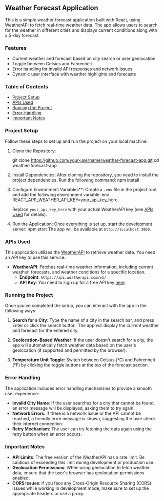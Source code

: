 ## Weather Forecast Application

This is a simple weather forecast application built with React, using WeatherAPI to fetch real-time weather data. The app allows users to search for the weather in different cities and displays current conditions along with a 5-day forecast.

### Features
- Current weather and forecast based on city search or user geolocation
- Toggle between Celsius and Fahrenheit
- Error handling for invalid API responses and network issues
- Dynamic user interface with weather highlights and forecasts


### Table of Contents
- [Project Setup](#project-setup)
- [APIs Used](#apis-used)
- [Running the Project](#running-the-project)
- [Error Handling](#error-handling)
- [Important Notes](#important-notes)


### Project Setup

Follow these steps to set up and run the project on your local machine:

1. Clone the Repository:
  
   git clone https://github.com/your-username/weather-forecast-app.git
   cd weather-forecast-app
   

2. Install Dependencies:
   After cloning the repository, you need to install the project dependencies. Run the following command:
   npm install

3. Configure Environment Variables**:
   Create a `.env` file in the project root and add the following environment variable:
   env
   REACT_APP_WEATHER_API_KEY=your_api_key_here

   Replace `your_api_key_here` with your actual WeatherAPI key (see [APIs Used](#apis-used) for details).

4. Run the Application:
   Once everything is set up, start the development server:
   npm start
   The app will be available at `http://localhost:3000`.


### APIs Used

This application utilizes the [WeatherAPI](https://www.weatherapi.com/) to retrieve weather data. You need an API key to use this service.

- **WeatherAPI**: Fetches real-time weather information, including current weather, forecasts, and weather conditions for a specific location.
   - **Endpoint**: `https://api.weatherapi.com/v1/`
   - **API Key**: You need to sign up for a free API key [here](https://www.weatherapi.com/signup.aspx).



### Running the Project

Once you've completed the setup, you can interact with the app in the following ways:

1. **Search for a City**: Type the name of a city in the search bar, and press Enter or click the search button. The app will display the current weather and forecast for the entered city.

2. **Geolocation-Based Weather**: If the user doesn't search for a city, the app will automatically fetch weather data based on the user's geolocation (if supported and permitted by the browser).

3. **Temperature Unit Toggle**: Switch between Celsius (°C) and Fahrenheit (°F) by clicking the toggle buttons at the top of the forecast section.


### Error Handling

The application includes error handling mechanisms to provide a smooth user experience:

- **Invalid City Name**: If the user searches for a city that cannot be found, an error message will be displayed, asking them to try again.
- **Network Errors**: If there is a network issue or the API cannot be reached, a friendly error message is shown, suggesting the user check their internet connection.
- **Retry Mechanism**: The user can try fetching the data again using the retry button when an error occurs.



### Important Notes

- **API Limits**: The free version of the WeatherAPI has a rate limit. Be cautious of exceeding this limit during development or production use.
- **Geolocation Permissions**: When using geolocation to fetch weather data, ensure that the user's browser has geolocation permissions enabled.
- **CORS Issues**: If you face any Cross-Origin Resource Sharing (CORS) issues while working in development mode, make sure to set up the appropriate headers or use a proxy.

